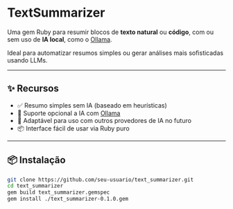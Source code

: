 # TextSummarizer

Uma gem Ruby para resumir blocos de **texto natural** ou **código**, com ou sem uso de **IA local**, como o [Ollama](https://ollama.com).

Ideal para automatizar resumos simples ou gerar análises mais sofisticadas usando LLMs.

---

## ✨ Recursos

- ✅ Resumo simples sem IA (baseado em heurísticas)
- 🤖 Suporte opcional a IA com [Ollama](https://ollama.com)
- 🧠 Adaptável para uso com outros provedores de IA no futuro
- 📦 Interface fácil de usar via Ruby puro

---

## 📦 Instalação

```bash
git clone https://github.com/seu-usuario/text_summarizer.git
cd text_summarizer
gem build text_summarizer.gemspec
gem install ./text_summarizer-0.1.0.gem
